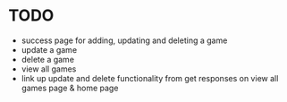 # TODO
- success page for adding, updating and deleting a game
- update a game
- delete a game
- view all games
- link up update and delete functionality from get responses on view all games page & home page